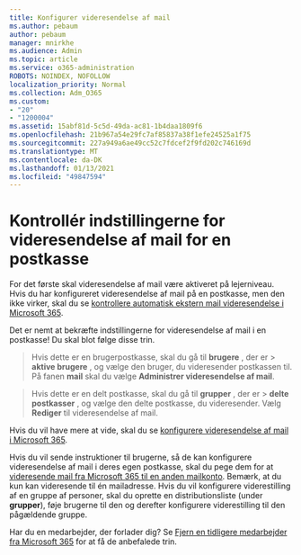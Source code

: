 ```yaml
---
title: Konfigurer videresendelse af mail
ms.author: pebaum
author: pebaum
manager: mnirkhe
ms.audience: Admin
ms.topic: article
ms.service: o365-administration
ROBOTS: NOINDEX, NOFOLLOW
localization_priority: Normal
ms.collection: Adm_O365
ms.custom:
- "20"
- "1200004"
ms.assetid: 15abf81d-5c5d-49da-ac81-1b4daa1809f6
ms.openlocfilehash: 21b967a54e29fc7af85837a38f1efe24525a1f75
ms.sourcegitcommit: 227a949a6ae49cc52c7fdcef2f9fd202c746169d
ms.translationtype: MT
ms.contentlocale: da-DK
ms.lasthandoff: 01/13/2021
ms.locfileid: "49847594"
---
```

# <a name="check-the-email-forwarding-settings-for-a-mailbox"></a>Kontrollér indstillingerne for videresendelse af mail for en postkasse

For det første skal videresendelse af mail være aktiveret på lejerniveau. Hvis du har konfigureret videresendelse af mail på en postkasse, men den ikke virker, skal du se [kontrollere automatisk ekstern mail videresendelse i Microsoft 365](https://docs.microsoft.com/microsoft-365/security/office-365-security/external-email-forwarding?view=o365-worldwide).

Det er nemt at bekræfte indstillingerne for videresendelse af mail i en postkasse! Du skal blot følge disse trin.
  
> Hvis dette er en brugerpostkasse, skal du gå til **brugere** , der er \> **aktive brugere** , og vælge den bruger, du videresender postkassen til. På fanen **mail** skal du vælge **Administrer videresendelse af mail**.

> Hvis dette er en delt postkasse, skal du gå til **grupper** , der er \> **delte postkasser** , og vælge den delte postkasse, du videresender. Vælg **Rediger** til videresendelse af mail.

Hvis du vil have mere at vide, skal du se [konfigurere videresendelse af mail i Microsoft 365](https://docs.microsoft.com/microsoft-365/admin/email/configure-email-forwarding).
  
Hvis du vil sende instruktioner til brugerne, så de kan konfigurere videresendelse af mail i deres egen postkasse, skal du pege dem for at [videresende mail fra Microsoft 365 til en anden mailkonto](https://support.office.com/article/Forward-email-from-Office-365-to-another-email-account-1ed4ee1e-74f8-4f53-a174-86b748ff6a0e). Bemærk, at du kun kan videresende til én mailadresse. Hvis du vil konfigurere viderestilling af en gruppe af personer, skal du oprette en distributionsliste (under **grupper**), føje brugerne til den og derefter konfigurere viderestilling til den pågældende gruppe.
  
Har du en medarbejder, der forlader dig? Se [Fjern en tidligere medarbejder fra Microsoft 365](https://docs.microsoft.com/microsoft-365/admin/add-users/remove-former-employee) for at få de anbefalede trin.